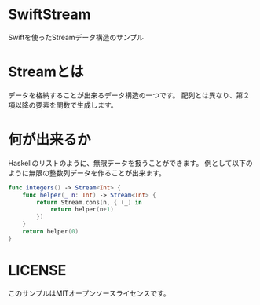 # SwiftStream

Swiftを使ったStreamデータ構造のサンプル

# Streamとは

データを格納することが出来るデータ構造の一つです。
配列とは異なり、第２項以降の要素を関数で生成します。


# 何が出来るか

Haskellのリストのように、無限データを扱うことができます。
例として以下のように無限の整数列データを作ることが出来ます。

```infinite_integers.swift
func integers() -> Stream<Int> {
    func helper(_ n: Int) -> Stream<Int> {
        return Stream.cons(n, { (_) in
            return helper(n+1)
        })
    }
    return helper(0)
}
```


# LICENSE

このサンプルはMITオープンソースライセンスです。
